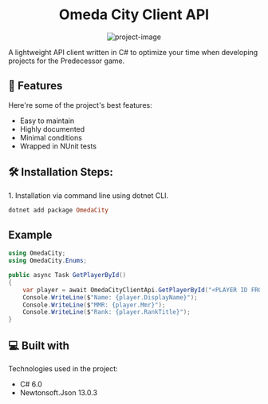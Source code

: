 <h1 align="center" id="title">Omeda City Client API</h1>

<p align="center"><img src="https://omeda.city/assets/content/banner-24f4789cebe99d4408f94ed46ab0f2c008f659410128a05a3f8a2c1881a951fe.jpg" alt="project-image"></p>

<p id="description">A lightweight API client written in C# to optimize your time when developing projects for the Predecessor game.</p>

  
  
<h2>🧐 Features</h2>

Here're some of the project's best features:

*   Easy to maintain
*   Highly documented
*   Minimal conditions
*   Wrapped in NUnit tests

<h2>🛠️ Installation Steps:</h2>

<p>1. Installation via command line using dotnet CLI.</p>

```ruby
dotnet add package OmedaCity
```

<h2>Example</h2>

```C#
using OmedaCity;
using OmedaCity.Enums;

public async Task GetPlayerById()
{
    var player = await OmedaCityClientApi.GetPlayerById("<PLAYER ID FROM OMEDA CITY>");
    Console.WriteLine($"Name: {player.DisplayName}");
    Console.WriteLine($"MMR: {player.Mmr}");
    Console.WriteLine($"Rank: {player.RankTitle}");
}

```
  
<h2>💻 Built with</h2>

Technologies used in the project:

*   C# 6.0
*   Newtonsoft.Json 13.0.3
